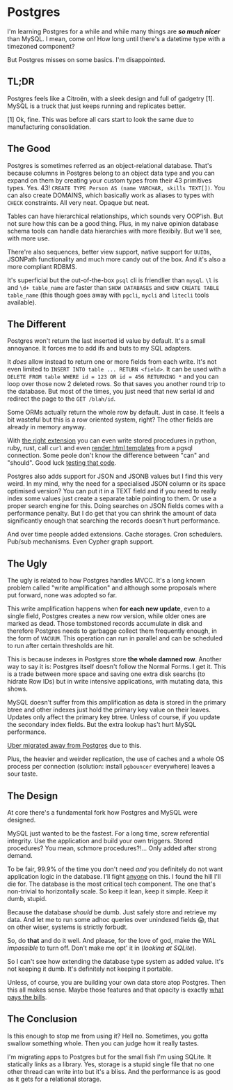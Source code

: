 <!-- tags: databases -->
<!-- hidden -->

# Postgres

I'm learning Postgres for a while and while many things are
_**so much nicer**_ than MySQL. I mean, come on! How long until
there's a datetime type with a timezoned component?

But Postgres misses on some basics. I'm disappointed.


## TL;DR

Postgres feels like a Citroën, with a sleek design and full
of  gadgetry [1]. MySQL is a truck that just keeps running and
replicates better.

[1] Ok, fine. This was before all cars start to look the same
due to manufacturing consolidation.


## The Good

Postgres is sometimes referred as an object-relational database. That's
because columns in Postgres belong to an object data type and you can
expand on them by creating your custom types from their 43 primitives
types. Yes. 43! `CREATE TYPE Person AS (name VARCHAR, skills TEXT[])`.
You can also create DOMAINS, which basically work as aliases to
types with `CHECK` constraints. All very neat. Opaque but neat.

Tables can have hierarchical relationships, which sounds very OOP'ish.
But not sure how this can be a good thing. Plus, in my naive opinion
database schema tools can handle data hierarchies with more flexibily.
But we'll see, with more use.

There're also sequences, better view support, native support for
`UUID`s, JSONPath functionality and much more candy out of the box.
And it's also a more compliant RDBMS.

It's superficial but the out-of-the-box `psql` cli is friendlier
than `mysql`. `\l` is and `\d+ table_name` are faster than
`SHOW DATABASES` and `SHOW CREATE TABLE table_name` (this though
goes away with `pgcli`, `mycli` and `litecli` tools available).


## The Different

Postgres won't return the last inserted id value by default. It's a
small annoyance. It forces me to add ifs and buts to my SQL adapters.

It _does_ allow instead to return one or more fields from each write.
It's not even limited to `INSERT INTO table ... RETURN <field>`. It can
be used with a `DELETE FROM table WHERE id = 123 OR id = 456 RETURNING *`
and you can loop over those now 2 deleted rows. So that saves you
another round trip to the database. But most of the times, you just
need that new serial id and redirect the page to the `GET /blah/id`.

Some ORMs actually return the whole row by default. Just in case. It
feels a bit wasteful but this is a row oriented system, right? The other
fields are already in memory anyway.

With [the right extension](https://pgt.dev/) you can even write stored
procedures in python, ruby, rust, call `curl` and even
[render html templates](https://postgrest.org) from a pgsql connection.
Some peole don't know the difference between "can" and "should".
Good luck [testing that code](https://pgtap.org/).

Postgres also adds support for JSON and JSONB values but I find this
very weird. In my mind, why the need for a specialised JSON column or
its space optimised version? You can put it in a TEXT field and
if you need to really index some values just create a separate table
pointing to them. Or use a proper search engine for this. Doing
searches on JSON fields comes with a performance penalty. But I do get
that you can shrink the amount of data significantly enough that
searching the records doesn't hurt performance.

And over time people added extensions. Cache storages. Cron schedulers.
Pub/sub mechanisms. Even Cypher graph support.


## The Ugly

The ugly is related to how Postgres handles MVCC. It's a long known
problem called "write amplification" and although some proposals where
put forward, none was adopted so far.

This write amplification happens when **for each new update**, even to
a single field, Postgres creates a new row version, while older ones
are marked as dead. Those tombstoned records accumulate in disk and
therefore Postgres needs to garbagge collect them frequently enough,
in the form of `VACUUM`. This operation can run in parallel and can
be scheduled to run after certain thresholds are hit.

This is because indexes in Postgres store **the whole damned row**.
Another way to say it is: Postgres itself doesn't follow the Normal
Forms. I get it. This is a trade between more space and saving one
extra disk searchs (to hidrate Row IDs) but in write intensive
applications, with mutating data, this shows.

MySQL doesn't suffer from this amplification as data is stored in the
primary btree and other indexes just hold the primary key value on their
leaves. Updates only affect the primary key btree. Unless of course,
if you update the secondary index fields. But the extra lookup has't
hurt MySQL performance.

[Uber migrated away from Postgres](https://www.uber.com/en-NO/blog/postgres-to-mysql-migration/)
due to this.

Plus, the heavier and weirder replication, the use of caches and a
whole OS process per connection (solution: install `pgbouncer`
everywhere) leaves a sour taste.


## The Design

At core there's a fundamental fork how Postgres and MySQL were designed.

MySQL just wanted to be the fastest. For a long time, screw referential
integrity. Use the application and build your own triggers. Stored
procedures? You mean, schmore procedures?!... Only added after strong
demand.

To be fair, 99.9% of the time you don't need _and_ you definitely do not
want application logic in the database. I'll fight
[anyone](https://sive.rs/pg) on this. I found the hill I'll die for.
The database is the most critical tech component. The one that's
non-trivial to horizontally scale. So keep it lean, keep it simple. Keep
it dumb, stupid.

Because the database _should_ be dumb. Just safely store and retrieve my
data. And let me to run some adhoc queries over unindexed fields 😱,
that on other wiser, systems is strictly forbudt.

So, do **that** and do it well. And please, for the love of god,
make the WAL _impossible_ to turn off. Don't make me opt' it in
(_looking at SQLite_).

So I can't see how extending the database type system as added value.
It's not keeping it dumb. It's definitely not keeping it portable.

Unless, of course, you are building your own data store atop Postgres.
Then this all makes sense. Maybe those features and that opacity is
exactly [what pays the bills](https://www.timescale.com/).


## The Conclusion

Is this enough to stop me from using it? Hell no. Sometimes, you gotta
swallow something whole. Then you can judge how it really tastes.

I'm migrating apps to Postgres but for the small fish I'm using
SQLite. It statically links as a library. Yes, storage is a stupid
single file that no one other thread can write into but it's a bliss.
And the performance is as good as it gets for a relational storage.
